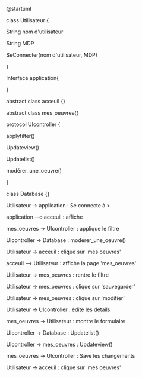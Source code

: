 @startuml

class Utilisateur {

String nom d'utilisateur

String MDP

SeConnecter(nom d'utilisateur, MDP)

}

Interface application{

}

abstract class acceuil {}

abstract class mes\_oeuvres{}

protocol UIcontroller {

applyfilter()

Updateview()

Updatelist()

modérer\_une\_oeuvre()

}

class Database {}

Utilisateur -\> application : Se connecte à \>

application --o acceuil : affiche

mes\_oeuvres -\> UIcontroller : applique le filtre

UIcontroller -\> Database : modérer\_une\_oeuvre()

Utilisateur -\> acceuil : clique sur 'mes oeuvres'

acceuil --\> Utilisateur : affiche la page 'mes\_oeuvres'

Utilisateur -\> mes\_oeuvres : rentre le filtre

Utilisateur -\> mes\_oeuvres : clique sur 'sauvegarder'

Utilisateur -\> mes\_oeuvres : clique sur 'modifier'

Utilisateur -\> UIcontroller : édite les détails

mes\_oeuvres -\> Utilisateur : montre le formulaire

UIcontroller -\> Database : Updatelist()

UIcontroller -\> mes\_oeuvres : Updateview()

mes\_oeuvres -\> UIcontroller : Save les changements

Utilisateur -\> acceuil : clique sur 'mes oeuvres'
